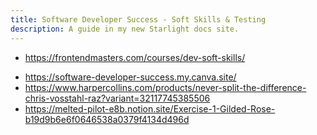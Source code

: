 ```yaml
---
title: Software Developer Success - Soft Skills & Testing
description: A guide in my new Starlight docs site.
---
```


- <https://frontendmasters.com/courses/dev-soft-skills/>

* <https://software-developer-success.my.canva.site/>
* <https://www.harpercollins.com/products/never-split-the-difference-chris-vosstahl-raz?variant=32117745385506>
* <https://melted-pilot-e8b.notion.site/Exercise-1-Gilded-Rose-b19d9b6e6f0646538a0379f4134d496d>
